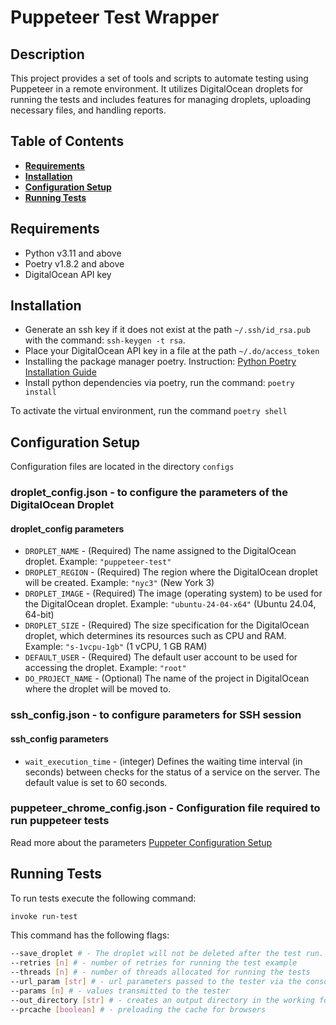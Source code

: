 # Puppeteer Test Wrapper

## Description

This project provides a set of tools and scripts to automate testing using Puppeteer
in a remote environment. It utilizes DigitalOcean droplets for running the tests
and includes features for managing droplets,
uploading necessary files, and handling reports.

## Table of Contents

- [**Requirements**](#requirements)
- [**Installation**](#installation)
- [**Configuration Setup**](#configuration-setup)
- [**Running Tests**](#running-tests)

## Requirements

- Python v3.11 and above
- Poetry v1.8.2 and above
- DigitalOcean API key

## Installation

- Generate an ssh key if it does not exist at the path
`~/.ssh/id_rsa.pub` with the command: `ssh-keygen -t rsa`.
- Place your DigitalOcean API key in a file at the path
`~/.do/access_token`
- Installing the package manager poetry.
Instruction: [Python Poetry Installation Guide](https://python-poetry.org/docs/#installation)
- Install python dependencies via poetry, run the command:
`poetry install`

To activate the virtual environment, run the command
`poetry shell`

## Configuration Setup

Configuration files are located in the directory `configs`

### droplet_config.json - to configure the parameters of the DigitalOcean Droplet

#### droplet_config parameters

- `DROPLET_NAME` - (Required) The name assigned to the DigitalOcean droplet.
Example: `"puppeteer-test"`
- `DROPLET_REGION` - (Required) The region where the DigitalOcean
droplet will be created.
Example: `"nyc3"` (New York 3)
- `DROPLET_IMAGE` - (Required) The image (operating system) to be used
for the DigitalOcean droplet.
Example: `"ubuntu-24-04-x64"` (Ubuntu 24.04, 64-bit)
- `DROPLET_SIZE` - (Required) The size specification for
the DigitalOcean droplet,
which determines its resources such as CPU and RAM.
Example: `"s-1vcpu-1gb"` (1 vCPU, 1 GB RAM)
- `DEFAULT_USER` - (Required) The default user account to be
used for accessing the droplet.
Example: `"root"`
- `DO_PROJECT_NAME` - (Optional) The name of the project in
DigitalOcean where the droplet will be moved to.

### ssh_config.json - to configure parameters for SSH session

#### ssh_config parameters

- `wait_execution_time` - (integer) Defines the waiting time interval
(in seconds) between checks for the status of a service on the server.
The default value is set to 60 seconds.

### puppeteer_chrome_config.json - Configuration file required to run puppeteer tests

Read more about the parameters [Puppeter Configuration Setup](https://github.com/ONLYOFFICE/Dep.Tests/tree/master/puppeteer#configuration-setup)

## Running Tests

To run tests execute the following command:

```bash
invoke run-test
```

This command has the following flags:

```bash
--save_droplet # - The droplet will not be deleted after the test run.
--retries [n] # - number of retries for running the test example
--threads [n] # - number of threads allocated for running the tests
--url_param [str] # - url parameters passed to the tester via the console
--params [n] # - values ​​transmitted to the tester
--out_directory [str] # - creates an output directory in the working folder
--prcache [boolean] # - preloading the cache for browsers
```

